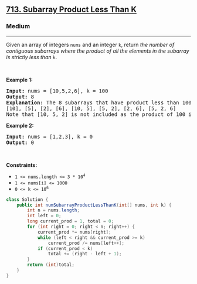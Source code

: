 <h2><a href="https://leetcode.com/problems/subarray-product-less-than-k">713. Subarray Product Less Than K</a></h2><h3>Medium</h3><hr><p>Given an array of integers <code>nums</code> and an integer <code>k</code>, return <em>the number of contiguous subarrays where the product of all the elements in the subarray is strictly less than </em><code>k</code>.</p>

<p>&nbsp;</p>
<p><strong class="example">Example 1:</strong></p>

<pre>
<strong>Input:</strong> nums = [10,5,2,6], k = 100
<strong>Output:</strong> 8
<strong>Explanation:</strong> The 8 subarrays that have product less than 100 are:
[10], [5], [2], [6], [10, 5], [5, 2], [2, 6], [5, 2, 6]
Note that [10, 5, 2] is not included as the product of 100 is not strictly less than k.
</pre>

<p><strong class="example">Example 2:</strong></p>

<pre>
<strong>Input:</strong> nums = [1,2,3], k = 0
<strong>Output:</strong> 0
</pre>

<p>&nbsp;</p>
<p><strong>Constraints:</strong></p>

<ul>
	<li><code>1 &lt;= nums.length &lt;= 3 * 10<sup>4</sup></code></li>
	<li><code>1 &lt;= nums[i] &lt;= 1000</code></li>
	<li><code>0 &lt;= k &lt;= 10<sup>6</sup></code></li>
</ul>

```java
class Solution {
    public int numSubarrayProductLessThanK(int[] nums, int k) {
        int n = nums.length;
        int left = 0;
        long current_prod = 1, total = 0;
        for (int right = 0; right < n; right++) {
            current_prod *= nums[right];
            while (left < right && current_prod >= k)
                current_prod /= nums[left++];
            if (current_prod < k)
                total += (right - left + 1);
        }
        return (int)total;
    }
}
```

